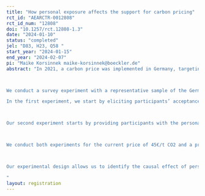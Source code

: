 ```yaml
---
title: "How personal exposure affects the support for carbon pricing"
rct_id: "AEARCTR-0012808"
rct_id_num: "12808"
doi: "10.1257/rct.12808-1.3"
date: "2024-01-10"
status: "completed"
jel: "D83, H23, Q58 "
start_year: "2024-01-15"
end_year: "2024-02-07"
pi: "Maike Korsinnek maike-korsinnek@boeckler.de"
abstract: "In 2021, a carbon price was implemented in Germany, targeting emissions in the building and transport sectors to encourage the adoption of low-carbon alternatives. The German government announced using revenues to compensate households via a climate rebate. Previous research suggests that knowledge about financial implications from and acceptance of carbon pricing and rebate schemes remain limited among the general public. In this project, we investigate whether policy acceptance can be improved by providing personalized information regarding costs or rebate amounts.

We conduct a survey experiment with a representative sample of the German population. We randomly assign participants to variants of our experiment that provide them with personalized information either regarding their households’ costs from carbon pricing or rebate amounts. 
In the first experiment, we start by eliciting participants’ acceptance of carbon pricing. Next, we ask participants to state their household's additional annual costs for a given carbon price as well as their uncertainty regarding their estimation. A randomly selected treatment group receives quantitative information on their household’s actual costs from carbon pricing, calculated based on previously stated vehicle and energy usage. The remaining participants act as a control group with no further information. The experiment concludes by eliciting all participants’ posterior acceptance of carbon pricing. 

Our second experiment starts by providing participants with the personalized cost information when inquiring about their prior acceptance of carbon pricing. Next, we suggest a lump-sum climate rebate of total revenues from carbon pricing, asking participants to state the expected annual payout to their household and their level of uncertainty regarding this estimation. Afterward, participants are randomly selected to receive information on the actual rebate amount for their household given this policy design. The control group receives no additional information. Again, we conclude by eliciting all participants' posterior acceptance of carbon pricing.

We conduct both experiments for the current price of 45€/t CO2 and a projected price of 200€/t CO2 in 2027. Our experiment is followed by additional questions on participants' trust in the government's climate policy decisions and their preferences regarding revenue use of the carbon price. 

Our experimental design allows us to identify the causal effect of personalized information provision regarding costs and rebate amounts on policy acceptance of carbon pricing and to investigate how respondents differentially incorporate quantitative information based on their initial misperceptions and uncertainty.
"
layout: registration
---
```


